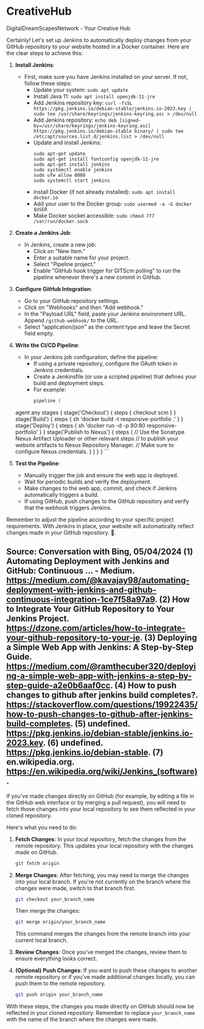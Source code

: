 # CreativeHub
DigitalDreamScapesNetwork - Your Creative Hub

Certainly! Let's set up Jenkins to automatically deploy changes from your GitHub repository to your website hosted in a Docker container. Here are the clear steps to achieve this:

1. **Install Jenkins**:
   - First, make sure you have Jenkins installed on your server. If not, follow these steps:
     - Update your system: `sudo apt update`
     - Install Java 11: `sudo apt install openjdk-11-jre`
     - Add Jenkins repository key: `curl -fsSL https://pkg.jenkins.io/debian-stable/jenkins.io-2023.key | sudo tee /usr/share/keyrings/jenkins-keyring.asc > /dev/null`
     - Add Jenkins repository: `echo deb [signed-by=/usr/share/keyrings/jenkins-keyring.asc] https://pkg.jenkins.io/debian-stable binary/ | sudo tee /etc/apt/sources.list.d/jenkins.list > /dev/null`
     - Update and install Jenkins: 
       ```
       sudo apt-get update
       sudo apt-get install fontconfig openjdk-11-jre
       sudo apt-get install jenkins
       sudo systemctl enable jenkins
       sudo ufw allow 8080
       sudo systemctl start jenkins
       ```
     - Install Docker (if not already installed): `sudo apt install docker.io`
     - Add your user to the Docker group: `sudo usermod -a -G docker $USER`
     - Make Docker socket accessible: `sudo chmod 777 /var/run/docker.sock`

2. **Create a Jenkins Job**:
   - In Jenkins, create a new job:
     - Click on "New Item."
     - Enter a suitable name for your project.
     - Select "Pipeline project."
     - Enable "GitHub hook trigger for GITScm polling" to run the pipeline whenever there's a new commit in GitHub.

3. **Configure GitHub Integration**:
   - Go to your GitHub repository settings.
   - Click on "Webhooks" and then "Add webhook."
   - In the "Payload URL" field, paste your Jenkins environment URL. Append `/github-webhook/` to the URL.
   - Select "application/json" as the content type and leave the Secret field empty.

4. **Write the CI/CD Pipeline**:
   - In your Jenkins job configuration, define the pipeline:
     - If using a private repository, configure the OAuth token in Jenkins credentials.
     - Create a Jenkinsfile (or use a scripted pipeline) that defines your build and deployment steps.
     - For example:
       ```groovy
       pipeline {
    agent any
    stages {
        stage('Checkout') {
            steps {
                checkout scm
            }
        }
        stage('Build') {
            steps {
                sh 'docker build -t responsive-portfolio .'
            }
        }
        stage('Deploy') {
            steps {
                sh 'docker run -d -p 80:80 responsive-portfolio'
            }
        }
        stage('Publish to Nexus') {
            steps {
                // Use the Sonatype Nexus Artifact Uploader or other relevant steps
                // to publish your website artifacts to Nexus Repository Manager.
                // Make sure to configure Nexus credentials.
            }
        }
    }
}
       ```

5. **Test the Pipeline**:
   - Manually trigger the job and ensure the web app is deployed.
   - Wait for periodic builds and verify the deployment.
   - Make changes to the web app, commit, and check if Jenkins automatically triggers a build.
   - If using GitHub, push changes to the GitHub repository and verify that the webhook triggers Jenkins.

Remember to adjust the pipeline according to your specific project requirements. With Jenkins in place, your website will automatically reflect changes made in your GitHub repository. 🚀.

Source: Conversation with Bing, 05/04/2024
(1) Automating Deployment with Jenkins and GitHub: Continuous ... - Medium. https://medium.com/@kavajay98/automating-deployment-with-jenkins-and-github-continuous-integration-1ce7f58a97a9.
(2) How to Integrate Your GitHub Repository to Your Jenkins Project. https://dzone.com/articles/how-to-integrate-your-github-repository-to-your-je.
(3) Deploying a Simple Web App with Jenkins: A Step-by-Step Guide. https://medium.com/@ramthecuber320/deploying-a-simple-web-app-with-jenkins-a-step-by-step-guide-a2e0b6aaf0cc.
(4) How to push changes to github after jenkins build completes?. https://stackoverflow.com/questions/19922435/how-to-push-changes-to-github-after-jenkins-build-completes.
(5) undefined. https://pkg.jenkins.io/debian-stable/jenkins.io-2023.key.
(6) undefined. https://pkg.jenkins.io/debian-stable.
(7) en.wikipedia.org. https://en.wikipedia.org/wiki/Jenkins_(software).
---------------------------------
If you've made changes directly on GitHub (for example, by editing a file in the GitHub web interface or by merging a pull request), you will need to fetch those changes into your local repository to see them reflected in your cloned repository.

Here's what you need to do:

1. **Fetch Changes**: In your local repository, fetch the changes from the remote repository. This updates your local repository with the changes made on GitHub.

   ```bash
   git fetch origin
   ```

2. **Merge Changes**: After fetching, you may need to merge the changes into your local branch. If you're not currently on the branch where the changes were made, switch to that branch first.

   ```bash
   git checkout your_branch_name
   ```

   Then merge the changes:

   ```bash
   git merge origin/your_branch_name
   ```

   This command merges the changes from the remote branch into your current local branch.

3. **Review Changes**: Once you've merged the changes, review them to ensure everything looks correct.

4. **(Optional) Push Changes**: If you want to push these changes to another remote repository or if you've made additional changes locally, you can push them to the remote repository.

   ```bash
   git push origin your_branch_name
   ```

With these steps, the changes you made directly on GitHub should now be reflected in your cloned repository. Remember to replace `your_branch_name` with the name of the branch where the changes were made.


